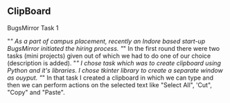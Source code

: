 ## ClipBoard
BugsMirror Task 1

"*" As a part of campus placement, recently an Indore based start-up BugsMirror initiated the hiring process.
"*" In the first round there were two tasks (mini projects) given out of which we had to do one of our choice (description is added).
"*" I chose task which was to create clipboard using Python and it's libraries. I chose tkinter library to create a separate window as ouyput.
"*" In that task I created a clipboard in which we can type and then we can perform actions on the selected text like "Select All", 'Cut", "Copy" and "Paste".
